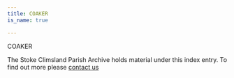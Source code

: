 ```yaml
---
title: COAKER
is_name: true

---
```


COAKER


The Stoke Climsland Parish Archive holds material under this index entry. To find out more please [contact us](/contact/)

